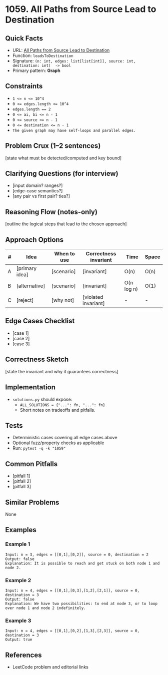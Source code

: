 # 1059. All Paths from Source Lead to Destination

## Quick Facts

- URL: [All Paths from Source Lead to Destination](https://leetcode.com/problems/all-paths-from-source-lead-to-destination/)
- Function: `leadsToDestination`
- Signature: `(n: int, edges: list[list[int]], source: int, destination: int)  -> bool`
- Primary pattern: **Graph**

## Constraints

- `1 <= n <= 10^4`
- `0 <= edges.length <= 10^4`
- `edges.length == 2`
- `0 <= ai, bi <= n - 1`
- `0 <= source <= n - 1`
- `0 <= destination <= n - 1`
- `The given graph may have self-loops and parallel edges.`

## Problem Crux (1–2 sentences)

[state what must be detected/computed and key bound]

## Clarifying Questions (for interview)

- [input domain? ranges?]
- [edge-case semantics?]
- [any pair vs first pair? ties?]

## Reasoning Flow (notes-only)

[outline the logical steps that lead to the chosen approach]

## Approach Options

| # | Idea | When to use | Correctness invariant | Time | Space |
|---|------|-------------|-----------------------|------|-------|
| A | [primary idea] | [scenario] | [invariant] | O(n) | O(n) |
| B | [alternative] | [scenario] | [invariant] | O(n log n) | O(1) |
| C | [reject] | [why not] | [violated invariant] | - | - |

## Edge Cases Checklist

- [case 1]
- [case 2]
- [case 3]

## Correctness Sketch

[state the invariant and why it guarantees correctness]

## Implementation

- `solutions.py` should expose:
  - `ALL_SOLUTIONS = {"...": fn, "...": fn}`
  - Short notes on tradeoffs and pitfalls.

## Tests

- Deterministic cases covering all edge cases above
- Optional fuzz/property checks as applicable
- Run: `pytest -q -k "1059"`

## Common Pitfalls

- [pitfall 1]
- [pitfall 2]
- [pitfall 3]

## Similar Problems

None

## Examples

### Example 1

```text
Input: n = 3, edges = [[0,1],[0,2]], source = 0, destination = 2
Output: false
Explanation: It is possible to reach and get stuck on both node 1 and node 2.
```

### Example 2

```text
Input: n = 4, edges = [[0,1],[0,3],[1,2],[2,1]], source = 0, destination = 3
Output: false
Explanation: We have two possibilities: to end at node 3, or to loop over node 1 and node 2 indefinitely.
```

### Example 3

```text
Input: n = 4, edges = [[0,1],[0,2],[1,3],[2,3]], source = 0, destination = 3
Output: true
```

## References

- LeetCode problem and editorial links
